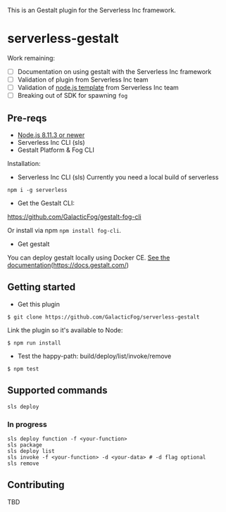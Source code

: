 This is an Gestalt plugin for the Serverless Inc framework.

# serverless-gestalt
Work remaining:

* [ ] Documentation on using gestalt with the Serverless Inc framework
* [ ] Validation of plugin from Serverless Inc team
* [ ] Validation of [node.js template](https://github.com/gestalt/serverless-gestalt-nodejs) from Serverless Inc team
* [ ] Breaking out of SDK for spawning `fog`

## Pre-reqs

* [Node.js 8.11.3 or newer](https://nodejs.org/en/download/)
* Serverless Inc CLI (sls)
* Gestalt Platform & Fog CLI

Installation:

* Serverless Inc CLI (sls)
Currently you need a local build of serverless


```
npm i -g serverless
```

* Get the Gestalt CLI:

https://github.com/GalacticFog/gestalt-fog-cli

Or install via npm `npm install fog-cli`.

* Get gestalt

You can deploy gestalt locally using Docker CE. [See the documentation](http://docs.galacticfog.com/install/kubernetes/readme_docker_ce_for_desktop/)(https://docs.gestalt.com/)

## Getting started

* Get this plugin

```
$ git clone https://github.com/GalacticFog/serverless-gestalt
```

Link the plugin so it's available to Node:

```
$ npm run install
```

* Test the happy-path: build/deploy/list/invoke/remove

```
$ npm test
```

## Supported commands

```
sls deploy
```
### In progress

```
sls deploy function -f <your-function>
sls package
sls deploy list
sls invoke -f <your-function> -d <your-data> # -d flag optional
sls remove
```

## Contributing
TBD